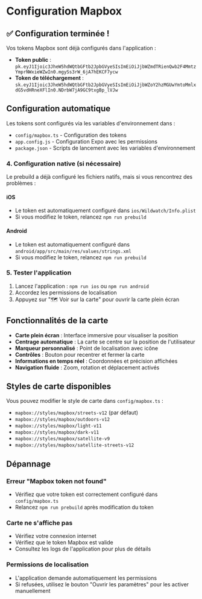 # Configuration Mapbox

## ✅ Configuration terminée !

Vos tokens Mapbox sont déjà configurés dans l'application :

- **Token public** : `pk.eyJ1Ijoic3JheW5hdWQtbGFtb2JpbGVyeSIsImEiOiJjbWZmdTRienQwb2F4MmtzYmprNWxieWZwIn0.mgySs3rW_6jA7hEKCF7ycw`
- **Token de téléchargement** : `sk.eyJ1Ijoic3JheW5hdWQtbGFtb2JpbGVyeSIsImEiOiJjbWZoY2hzMGUwYmtoMmlxdG5vdHRneXFlIn0.NDrbW7jA9GC9txgBp_lVJw`

## Configuration automatique

Les tokens sont configurés via les variables d'environnement dans :
- `config/mapbox.ts` - Configuration des tokens
- `app.config.js` - Configuration Expo avec les permissions
- `package.json` - Scripts de lancement avec les variables d'environnement

### 4. Configuration native (si nécessaire)
Le prebuild a déjà configuré les fichiers natifs, mais si vous rencontrez des problèmes :

#### iOS
- Le token est automatiquement configuré dans `ios/Wildwatch/Info.plist`
- Si vous modifiez le token, relancez `npm run prebuild`

#### Android
- Le token est automatiquement configuré dans `android/app/src/main/res/values/strings.xml`
- Si vous modifiez le token, relancez `npm run prebuild`

### 5. Tester l'application
1. Lancez l'application : `npm run ios` ou `npm run android`
2. Accordez les permissions de localisation
3. Appuyez sur "🗺️ Voir sur la carte" pour ouvrir la carte plein écran

## Fonctionnalités de la carte

- **Carte plein écran** : Interface immersive pour visualiser la position
- **Centrage automatique** : La carte se centre sur la position de l'utilisateur
- **Marqueur personnalisé** : Point de localisation avec icône
- **Contrôles** : Bouton pour recentrer et fermer la carte
- **Informations en temps réel** : Coordonnées et précision affichées
- **Navigation fluide** : Zoom, rotation et déplacement activés

## Styles de carte disponibles

Vous pouvez modifier le style de carte dans `config/mapbox.ts` :

- `mapbox://styles/mapbox/streets-v12` (par défaut)
- `mapbox://styles/mapbox/outdoors-v12`
- `mapbox://styles/mapbox/light-v11`
- `mapbox://styles/mapbox/dark-v11`
- `mapbox://styles/mapbox/satellite-v9`
- `mapbox://styles/mapbox/satellite-streets-v12`

## Dépannage

### Erreur "Mapbox token not found"
- Vérifiez que votre token est correctement configuré dans `config/mapbox.ts`
- Relancez `npm run prebuild` après modification du token

### Carte ne s'affiche pas
- Vérifiez votre connexion internet
- Vérifiez que le token Mapbox est valide
- Consultez les logs de l'application pour plus de détails

### Permissions de localisation
- L'application demande automatiquement les permissions
- Si refusées, utilisez le bouton "Ouvrir les paramètres" pour les activer manuellement
